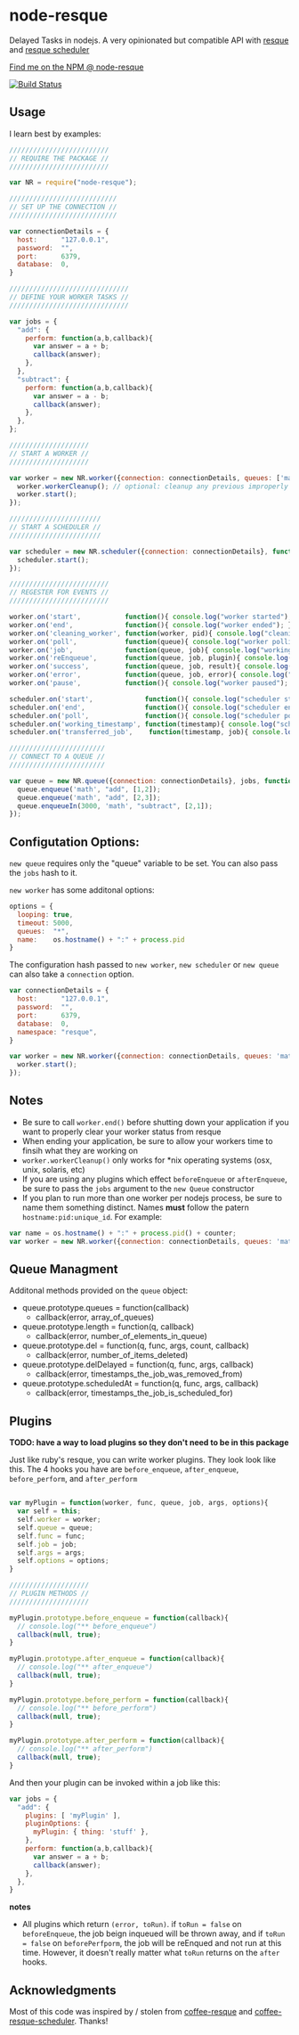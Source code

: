 # node-resque
Delayed Tasks in nodejs.  A very opinionated but compatible API with [resque](https://github.com/resque/resque) and [resque scheduler](https://github.com/resque/resque-scheduler)

[Find me on the NPM @ node-resque](https://npmjs.org/package/node-resque)

[![Build Status](https://secure.travis-ci.org/taskrabbit/node-resque.png?branch=master)](http://travis-ci.org/taskrabbit/node-resque)

## Usage

I learn best by examples:

```javascript
/////////////////////////
// REQUIRE THE PACKAGE //
/////////////////////////

var NR = require("node-resque");

///////////////////////////
// SET UP THE CONNECTION //
///////////////////////////

var connectionDetails = {
  host:      "127.0.0.1",
  password:  "",
  port:      6379,
  database:  0,
}

//////////////////////////////
// DEFINE YOUR WORKER TASKS //
//////////////////////////////

var jobs = {
  "add": {
    perform: function(a,b,callback){
      var answer = a + b; 
      callback(answer);
    },
  },
  "subtract": {
    perform: function(a,b,callback){
      var answer = a - b; 
      callback(answer);
    },
  },
};

////////////////////
// START A WORKER //
////////////////////

var worker = new NR.worker({connection: connectionDetails, queues: ['math']}, jobs, function(){
  worker.workerCleanup(); // optional: cleanup any previous improperly shutdown workers
  worker.start();
});

///////////////////////
// START A SCHEDULER //
///////////////////////

var scheduler = new NR.scheduler({connection: connectionDetails}, function(){
  scheduler.start();
});

/////////////////////////
// REGESTER FOR EVENTS //
/////////////////////////

worker.on('start',           function(){ console.log("worker started"); })
worker.on('end',             function(){ console.log("worker ended"); })
worker.on('cleaning_worker', function(worker, pid){ console.log("cleaning old worker " + worker); })
worker.on('poll',            function(queue){ console.log("worker polling " + queue); })
worker.on('job',             function(queue, job){ console.log("working job " + queue + " " + JSON.stringify(job)); })
worker.on('reEnqueue',       function(queue, job, plugin){ console.log("reEnqueue job (" + plugin + ") " + queue + " " + JSON.stringify(job)); })
worker.on('success',         function(queue, job, result){ console.log("job success " + queue + " " + JSON.stringify(job) + " >> " + result); })
worker.on('error',           function(queue, job, error){ console.log("job failed " + queue + " " + JSON.stringify(job) + " >> " + error); })
worker.on('pause',           function(){ console.log("worker paused"); })

scheduler.on('start',             function(){ console.log("scheduler started"); })
scheduler.on('end',               function(){ console.log("scheduler ended"); })
scheduler.on('poll',              function(){ console.log("scheduler polling"); })
scheduler.on('working_timestamp', function(timestamp){ console.log("scheduler working timestamp " + timestamp); })
scheduler.on('transferred_job',    function(timestamp, job){ console.log("scheduler enquing job " + timestamp + " >> " + JSON.stringify(job)); })

////////////////////////
// CONNECT TO A QUEUE //
////////////////////////

var queue = new NR.queue({connection: connectionDetails}, jobs, function(){
  queue.enqueue('math', "add", [1,2]);
  queue.enqueue('math', "add", [2,3]);
  queue.enqueueIn(3000, 'math', "subtract", [2,1]);
});
```

## Configutation Options:

`new queue` requires only the "queue" variable to be set.  You can also pass the `jobs` hash to it.

`new worker` has some additonal options:

```javascript
options = {
  looping: true,
  timeout: 5000,
  queues:  "*",
  name:    os.hostname() + ":" + process.pid
}
```

The configuration hash passed to `new worker`, `new scheduler` or `new queue` can also take a `connection` option.  

```javascript
var connectionDetails = {
  host:      "127.0.0.1",
  password:  "",
  port:      6379,
  database:  0,
  namespace: "resque",
}

var worker = new NR.worker({connection: connectionDetails, queues: 'math'}, jobs, function(){
  worker.start();
});
```

## Notes
- Be sure to call `worker.end()` before shutting down your application if you want to properly clear your worker status from resque
- When ending your application, be sure to allow your workers time to finsih what they are working on
- `worker.workerCleanup()` only works for *nix operating systems (osx, unix, solaris, etc)
- If you are using any plugins which effect `beforeEnqueue` or `afterEnqueue`, be sure to pass the `jobs` argument to the `new Queue` constructor 
- If you plan to run more than one worker per nodejs process, be sure to name them something distinct.  Names **must** follow the patern `hostname:pid:unique_id`.  For example: 

```javascript
var name = os.hostname() + ":" + process.pid() + counter;
var worker = new NR.worker({connection: connectionDetails, queues: 'math', 'name' : name}, jobs);
```
## Queue Managment

Additonal methods provided on the `queue` object:

- queue.prototype.queues = function(callback) 
  - callback(error, array_of_queues)
- queue.prototype.length = function(q, callback)
  - callback(error, number_of_elements_in_queue)
- queue.prototype.del = function(q, func, args, count, callback)
  - callback(error, number_of_items_deleted)
- queue.prototype.delDelayed = function(q, func, args, callback)
  - callback(error, timestamps_the_job_was_removed_from)
- queue.prototype.scheduledAt = function(q, func, args, callback)
  - callback(error, timestamps_the_job_is_scheduled_for)

## Plugins

**TODO: have a way to load plugins so they don't need to be in this package**

Just like ruby's resque, you can write worker plugins.  They look look like this.  The 4 hooks you have are `before_enqueue`, `after_enqueue`, `before_perform`, and `after_perform`

```javascript

var myPlugin = function(worker, func, queue, job, args, options){
  var self = this;
  self.worker = worker;
  self.queue = queue;
  self.func = func;
  self.job = job;
  self.args = args;
  self.options = options;
}

////////////////////
// PLUGIN METHODS //
////////////////////

myPlugin.prototype.before_enqueue = function(callback){
  // console.log("** before_enqueue")
  callback(null, true);
}

myPlugin.prototype.after_enqueue = function(callback){
  // console.log("** after_enqueue")
  callback(null, true);
}

myPlugin.prototype.before_perform = function(callback){
  // console.log("** before_perform")
  callback(null, true);
}

myPlugin.prototype.after_perform = function(callback){
  // console.log("** after_perform")
  callback(null, true);
}

```

And then your plugin can be invoked within a job like this:

```javascript
var jobs = {
  "add": {
    plugins: [ 'myPlugin' ],
    pluginOptions: {
      myPlugin: { thing: 'stuff' },
    },
    perform: function(a,b,callback){
      var answer = a + b; 
      callback(answer);
    },
  },
}
```

**notes**

- All plugins which return `(error, toRun)`.  if `toRun = false` on  `beforeEnqueue`, the job beign inqueued will be thrown away, and if `toRun = false` on `beforePerfporm`, the job will be reEnqued and not run at this time.  However, it doesn't really matter what `toRun` returns on the `after` hooks.


## Acknowledgments
Most of this code was inspired by / stolen from [coffee-resque](https://npmjs.org/package/coffee-resque) and [coffee-resque-scheduler](https://github.com/leeadkins/coffee-resque-scheduler).  Thanks!
